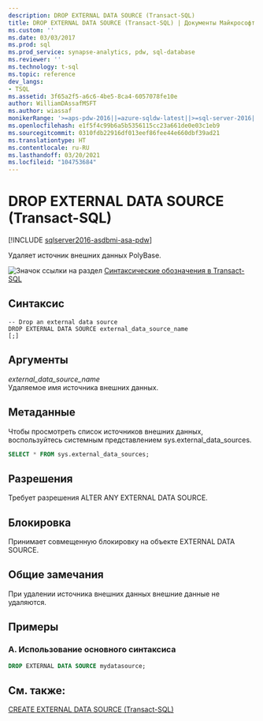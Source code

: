 ```yaml
---
description: DROP EXTERNAL DATA SOURCE (Transact-SQL)
title: DROP EXTERNAL DATA SOURCE (Transact-SQL) | Документы Майкрософт
ms.custom: ''
ms.date: 03/03/2017
ms.prod: sql
ms.prod_service: synapse-analytics, pdw, sql-database
ms.reviewer: ''
ms.technology: t-sql
ms.topic: reference
dev_langs:
- TSQL
ms.assetid: 3f65a2f5-a6c6-4be5-8ca4-6057078fe10e
author: WilliamDAssafMSFT
ms.author: wiassaf
monikerRange: '>=aps-pdw-2016||=azure-sqldw-latest||>=sql-server-2016||>=sql-server-linux-2017||=azuresqldb-mi-current'
ms.openlocfilehash: e1f5f4c99b6a5b5356115cc23a661de0e03c1eb9
ms.sourcegitcommit: 0310fdb22916df013eef86fee44e660dbf39ad21
ms.translationtype: HT
ms.contentlocale: ru-RU
ms.lasthandoff: 03/20/2021
ms.locfileid: "104753684"
---
```

# <a name="drop-external-data-source-transact-sql"></a>DROP EXTERNAL DATA SOURCE (Transact-SQL)
[!INCLUDE [sqlserver2016-asdbmi-asa-pdw](../../includes/applies-to-version/sqlserver2016-asdbmi-asa-pdw.md)]

  Удаляет источник внешних данных PolyBase.  
  
 ![Значок ссылки на раздел](../../database-engine/configure-windows/media/topic-link.gif "Значок ссылки на раздел") [Синтаксические обозначения в Transact-SQL](../../t-sql/language-elements/transact-sql-syntax-conventions-transact-sql.md)  
  
## <a name="syntax"></a>Синтаксис  
  
```syntaxsql
-- Drop an external data source  
DROP EXTERNAL DATA SOURCE external_data_source_name  
[;]  
```  
  
## <a name="arguments"></a>Аргументы  
 *external_data_source_name*  
 Удаляемое имя источника внешних данных.  
  
## <a name="metadata"></a>Метаданные  
 Чтобы просмотреть список источников внешних данных, воспользуйтесь системным представлением sys.external_data_sources.  
  
```sql  
SELECT * FROM sys.external_data_sources;  
```  
  
## <a name="permissions"></a>Разрешения  
 Требует разрешения ALTER ANY EXTERNAL DATA SOURCE.  
  
## <a name="locking"></a>Блокировка  
 Принимает совмещенную блокировку на объекте EXTERNAL DATA SOURCE.  
  
## <a name="general-remarks"></a>Общие замечания  
 При удалении источника внешних данных внешние данные не удаляются.  
  
## <a name="examples"></a>Примеры  
  
### <a name="a-using-basic-syntax"></a>A. Использование основного синтаксиса  
  
```sql  
DROP EXTERNAL DATA SOURCE mydatasource;  
```  
  
## <a name="see-also"></a>См. также:  
 [CREATE EXTERNAL DATA SOURCE (Transact-SQL)](../../t-sql/statements/create-external-data-source-transact-sql.md)  
  
  

